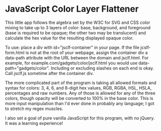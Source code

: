 # JavaScript Color Layer Flattener

This little app follows the algebra set by the W3C for SVG and CSS color mixing to take up to 3 layers of color: base, background, and foreground (base is required to be opaque; the other two may be translucent) and calculate the hex value for the resulting displayed opaque color.

To use: place a div with id="jsclf-container" in your page. If the file jcslf-form.html is not at the root of your webpage, assign the container div a data-path attribute with the URL between the domain and jsclf.html. For example, for example.com/gadgets/color/jsclf.html you would use data-path="gadgets/color". Including or excluding slashes on each end is okay. Call jsclf.js sometime after the container div.

The more complicated part of the program is taking all allowed formats and syntax for colors: 3, 4, 6, and 8-digit hex values, RGB, RGBA, HSL, HSLA, percentages and raw numbers. Any of those is allowed for any of the three colors, though opacity will be converted to 100% in the base color. This is more input manipulation than I'd ever done in probably any language; I got to stretch my regex muscles.

I also set a goal of pure vanilla JavaScript for this program, with no jQuery. It was a learning experience!